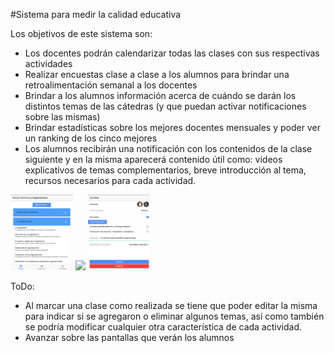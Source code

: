 #Sistema para medir la calidad educativa

Los objetivos de este sistema son:
* Los docentes podrán calendarizar todas las clases con sus respectivas actividades
* Realizar encuestas clase a clase a los alumnos para brindar una retroalimentación semanal a los docentes
* Brindar a los alumnos información acerca de cuándo se darán los distintos temas de las cátedras (y que puedan activar notificaciones sobre las mismas)
* Brindar estadísticas sobre los mejores docentes mensuales y poder ver un ranking de los cinco mejores
* Los alumnos recibirán una notificación con los contenidos de la clase siguiente y en la misma aparecerá contenido útil como: videos explicativos de temas complementarios, breve introducción al tema, recursos necesarios para cada actividad.

<img src="src/assets/imgs/temario.png" width="100">
<img src="src/assets/imgs/planificación.png" width="100">
<img src="src/assets/imgs/nueva_actividad.png" width="100">

ToDo:
* Al marcar una clase como realizada se tiene que poder editar la misma para indicar si se agregaron o eliminar algunos temas, así como también se podría modificar cualquier otra característica de cada actividad.
* Avanzar sobre las pantallas que verán los alumnos

